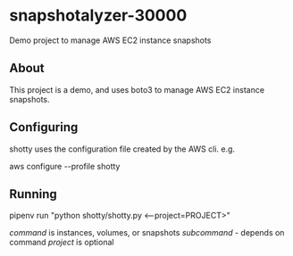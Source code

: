 # snapshotalyzer-30000

Demo project to manage AWS EC2 instance snapshots

## About

This project is a demo, and uses boto3 to manage AWS EC2 instance snapshots.

## Configuring

shotty uses the configuration file created by the AWS cli. e.g.

aws configure --profile shotty

## Running

pipenv run "python shotty/shotty.py <command> <subcommand> <--project=PROJECT>"

*command* is instances, volumes, or snapshots
*subcommand* - depends on command
*project* is optional